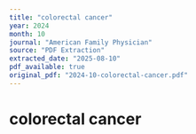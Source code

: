 ```yaml
---
title: "colorectal cancer"
year: 2024
month: 10
journal: "American Family Physician"
source: "PDF Extraction"
extracted_date: "2025-08-10"
pdf_available: true
original_pdf: "2024-10-colorectal-cancer.pdf"
---
```


# colorectal cancer

